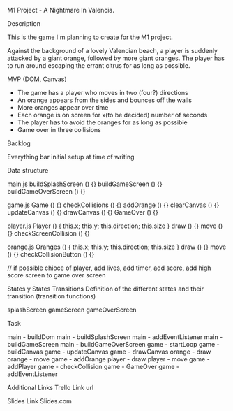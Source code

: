 M1 Project - A Nightmare In Valencia.

Description

This is the game I'm planning to create for the M1 project.

Against the background of a lovely Valencian beach, a player is suddenly attacked by a giant orange, followed by more giant oranges.
The player has to run around escaping the errant citrus for as long as possible.


MVP (DOM, Canvas)

- The game has a player who moves in two (four?) directions
- An orange appears from the sides and bounces off the walls
- More oranges appear over time
- Each orange is on screen for x(to be decided) number of seconds
- The player has to avoid the oranges for as long as possible
- Game over in three collisions


Backlog

Everything bar initial setup at time of writing


Data structure

main.js
buildSplashScreen () {}
buildGameScreen () {}
buildGameOverScreen () {}

game.js
Game () {}
checkCollisions () {}
addOrange () {}
clearCanvas () {}
updateCanvas () {}
drawCanvas () {}
GameOver () {}

player.js
Player () { this.x; this.y; this.direction; this.size }
draw () {}
move () {}
checkScreenCollision () {}

orange.js
Oranges () { this.x; this.y; this.direction; this.size }
draw () {}
move () {}
checkCollisionButton () {}

// if possible chioce of player, add lives, add timer, add score, add high score screen to game over screen


States y States Transitions
Definition of the different states and their transition (transition functions)

splashScreen
gameScreen
gameOverScreen

Task

main - buildDom
main - buildSplashScreen
main - addEventListener
main - buildGameScreen
main - buildGameOverScreen
game - startLoop
game - buildCanvas
game - updateCanvas
game - drawCanvas
orange - draw
orange - move
game - addOrange
player - draw
player - move
game - addPlayer
game - checkCollision
game - GameOver
game - addEventListener

Additional Links
Trello
Link url

Slides
Link Slides.com
